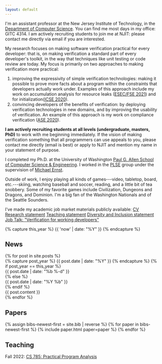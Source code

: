 ```yaml
---
layout: default
---
```


<section id="intro" markdown="1">

I'm an assistant professor at the New Jersey Institute of
Technology, in the [Department of Computer Science](https://cs.njit.edu/).
You can find me most days in my office: GITC 4314.
I am actively
recruiting students to join me at NJIT: please contact me directly
via email
if you are interested.

My research focuses on making software verification practical
for every developer: that is, on making verification a standard part
of every developer's toolkit, in the way that techniques
like unit testing or code review are today. My focus is primarily
on two approaches to making verification more practical:
1. improving the expressivity of simple verification technologies: making
it possible to prove more facts about a program within the constraints
that developers actually work under. Examples of this approach include
my work on accumulation analysis for resource leaks ([ESEC/FSE 2021][rlc])
and for initialization([ICSE 2020][occ]).
2. convincing developers of the benefits of verification: by deploying
verification technologies in new domains, and by improving the usability
of verification. An example of this approach is my work on
compliance verification ([ASE 2020][cc]).

**I am actively recruiting students at all levels (undergraduate, masters,
PhD)** to work with me beginning immediately. If the vision of making
verification something that all programmers can use appeals to you, please
contact me directly (email is best) or apply to NJIT and mention my name in
your statement of purpose.

I completed my Ph.D. at the University of Washington
[Paul G. Allen School of Computer Science & Engineering][allen].
I worked in the [PLSE][] group under the supervision
of [Michael Ernst][mernst].

Outside of work, I enjoy playing all kinds of games---video, tabletop,
board, etc.---skiing, watching baseball and soccer,
reading, and a little bit of tea snobbery.
Some of my favorite games include Civilization, Dungeons and
Dragons, and Dominion. I'm a big fan of the Washington Nationals
and of the Seattle Sounders.

I've made my academic job market materials publicly available:
[CV][]
[Research statement][rs]
[Teaching statement][ts]
[Diversity and Inclusion statement][deis]
[Job Talk: "Verification for working developers"][jt]

[allen]: https://www.cs.washington.edu
[plse]:  http://uwplse.org
[mernst]: https://homes.cs.washington.edu/~mernst/
[cf]: https://checkerframework.org/
[cv]: assets/cv.pdf
[rs]: assets/research_statement.pdf
[ts]: assets/teaching_statement.pdf
[deis]: assets/dei_statement.pdf
[jt]: assets/job_talk.pdf
[rlc]: papers/esec-fse-2021-camera-ready-updated.pdf
[occ]: papers/ICSE2020-camera-ready.pdf
[cc]: papers/ase20-camera-ready.pdf

</section>

{% capture this_year %} {{ 'now' | date: "%Y" }} {% endcapture %}

<section id="news">
  <h2> News </h2>
  {% for post in site.posts %}
  <div class="news-item">
    {% capture post_year %} {{ post.date | date: "%Y" }} {% endcapture %}
    {% if post_year == this_year %}
      <div class="date"> {{ post.date | date: "%b&nbsp;%-d" }} </div>
    {% else %}
      <div class="date"> {{ post.date | date: "%Y&nbsp;%b" }} </div>
    {% endif %}
      <div class="content"> {{ post.content }} </div>
    </div>
  {% endfor %}
</section>

<section id="papers">
  <h2> Papers </h2>
  <dl>
    {% assign bibs-newest-first = site.bib | reverse %}
    {% for paper in bibs-newest-first %}
      {% include paper.html paper=paper %}
    {% endfor %}
  </dl>
</section>

<section id="teaching">
  <h2> Teaching </h2>
    Fall 2022: <a href="teaching/cs785-au22/index.html">CS 785: Practical Program Analysis</a>

</section>